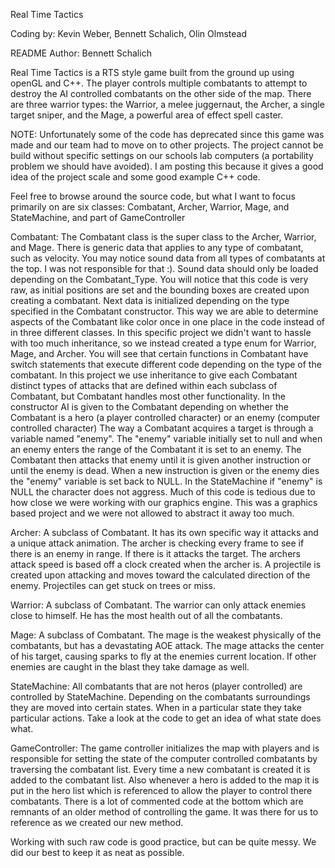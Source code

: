 Real Time Tactics

Coding by: Kevin Weber, Bennett Schalich, Olin Olmstead

README Author: Bennett Schalich

Real Time Tactics is a RTS style game built from the ground up using openGL
and C++. The player controls multiple combatants to attempt to destroy the AI controlled
combatants on the other side of the map. There are three warrior types: the Warrior, a melee
juggernaut, the Archer, a single target sniper, and the Mage, a powerful area of effect 
spell caster. 

NOTE: Unfortunately some of the code has deprecated since this game was made and our team
	had to move on to other projects. The project cannot be build without specific 
	settings on our schools lab computers (a portability problem we should have avoided). 
	I am posting this because it gives a good idea of the project scale and some good
	example C++ code.
	
Feel free to browse around the source code, but what I want to focus primarily on are six
classes: Combatant, Archer, Warrior, Mage, and StateMachine, and part of GameController

Combatant:
	The Combatant class is the super class to the Archer, Warrior, and Mage. There is 
	generic data that applies to any type of combatant, such as velocity. 
	You may notice sound data from all types of combatants at the top. I was 
	not responsible for that :). Sound data should only be loaded depending on the 
	Combatant_Type. You will notice that this code is very raw, as
    initial positions are set and the bounding boxes are created upon creating
	a combatant. Next data is initialized depending on the type specified in the Combatant 
	constructor. This way we are able to determine aspects of the Combatant like color once 
	in one place in the code instead of in three different classes. 
	In this specific project we didn't want to hassle with too much inheritance, so we 
	instead created a type enum for Warrior, Mage, and Archer. You will see that certain 
	functions in Combatant have switch statements that execute different code depending 
	on the type of the combatant. In this project we use inheritance to give each 
	Combatant distinct types of attacks that are defined within each subclass of 
	Combatant, but Combatant handles most other functionality.
	In the constructor AI is given to the Combatant depending on whether the Combatant is
    a hero (a player controlled character) or an enemy (computer controlled character)
    The way a Combatant acquires a target is through a variable named "enemy". The "enemy" 
    variable initially set to null and when an enemy enters the range of the Combatant 
    it is set to an enemy. The Combatant then attacks that enemy until it is given another 
    instruction or until the enemy is dead. When a new instruction is given or the enemy 
    dies the "enemy" variable is set back to NULL. In the StateMachine if "enemy" is NULL 
    the character does not aggress.
    Much of this code is tedious due to how close we were working with our graphics engine.
    This was a graphics based project and we were not allowed to abstract it away too much.   

Archer:
	A subclass of Combatant. It has its own specific way it attacks and a unique attack
	animation. The archer is checking every frame to see if there is an enemy in range. If
	there is it attacks the target. The archers attack speed is based off a clock created 
	when the archer is. A projectile is created upon attacking and moves toward the 
	calculated direction of the enemy. Projectiles can get stuck on trees or miss.
	
Warrior:
	A subclass of Combatant. The warrior can only attack enemies close to himself. He 
	has the most health out of all the combatants. 
	
Mage:
	A subclass of Combatant. The mage is the weakest physically of the combatants, but has
	a devastating AOE attack. The mage attacks the center of his target, causing sparks 
	to fly at the enemies current location. If other enemies are caught in the blast they
	take damage as well.
	
StateMachine:
	All combatants that are not heros (player controlled) are controlled by StateMachine.
	Depending on the combatants surroundings they are moved into certain states. When in
	a particular state they take particular actions. Take a look at the code to get an 
	idea of what state does what.

GameController:
	The game controller initializes the map with players and is responsible for setting 
	the state of the computer controlled combatants by traversing the combatant list. Every
	time a new combatant is created it is added to the combatant list. Also whenever
	a hero is added to the map it is put in the hero list which is referenced to allow
	the player to control there combatants. There is a lot of commented code at the bottom
	which are remnants of an older method of controlling the game. It was there for us to 
	reference as we created our new method.

Working with such raw code is good practice, but can be quite messy. We did our best to 
keep it as neat as possible.
	
	
	